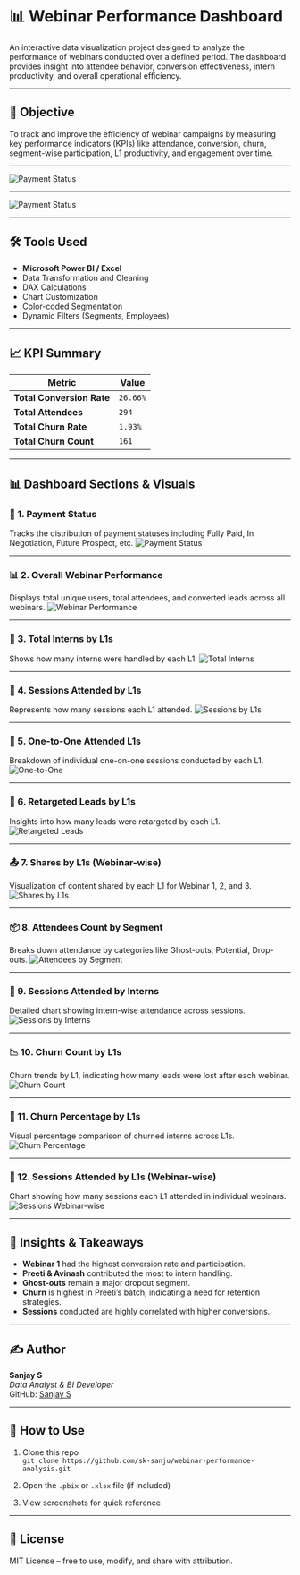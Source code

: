 # 📊 Webinar Performance Dashboard

An interactive data visualization project designed to analyze the performance of webinars conducted over a defined period. The dashboard provides insight into attendee behavior, conversion effectiveness, intern productivity, and overall operational efficiency.

---

## 🚀 Objective

To track and improve the efficiency of webinar campaigns by measuring key performance indicators (KPIs) like attendance, conversion, churn, segment-wise participation, L1 productivity, and engagement over time.

---

![Payment Status](./screenshots/main.png)

---

![Payment Status](./screenshots/second.png)

---

## 🛠 Tools Used

- **Microsoft Power BI / Excel**
- Data Transformation and Cleaning
- DAX Calculations
- Chart Customization
- Color-coded Segmentation
- Dynamic Filters (Segments, Employees)


---

## 📈 KPI Summary

| Metric | Value |
|--------|-------|
| **Total Conversion Rate** | `26.66%` |
| **Total Attendees**       | `294`    |
| **Total Churn Rate**      | `1.93%`  |
| **Total Churn Count**     | `161`    |

---

## 📊 Dashboard Sections & Visuals

### 🔘 1. Payment Status
Tracks the distribution of payment statuses including Fully Paid, In Negotiation, Future Prospect, etc.
![Payment Status](./screenshots/payment_status.png)

---

### 📊 2. Overall Webinar Performance
Displays total unique users, total attendees, and converted leads across all webinars.
![Webinar Performance](./screenshots/webinar_performance.png)

---

### 👥 3. Total Interns by L1s
Shows how many interns were handled by each L1.
![Total Interns](./screenshots/total_interns.png)

---

### 📘 4. Sessions Attended by L1s
Represents how many sessions each L1 attended.
![Sessions by L1s](./screenshots/sessions_attended.png)

---

### 💬 5. One-to-One Attended L1s
Breakdown of individual one-on-one sessions conducted by each L1.
![One-to-One](./screenshots/one_to_one.png)

---

### 🔁 6. Retargeted Leads by L1s
Insights into how many leads were retargeted by each L1.
![Retargeted Leads](./screenshots/retargeted_leads.png)

---

### 📤 7. Shares by L1s (Webinar-wise)
Visualization of content shared by each L1 for Webinar 1, 2, and 3.
![Shares by L1s](./screenshots/shares.png)

---

### 📦 8. Attendees Count by Segment
Breaks down attendance by categories like Ghost-outs, Potential, Drop-outs.
![Attendees by Segment](./screenshots/attendees_count.png)

---

### 🎯 9. Sessions Attended by Interns
Detailed chart showing intern-wise attendance across sessions.
![Sessions by Interns](./screenshots/attended_interns.png)

---

### 📉 10. Churn Count by L1s
Churn trends by L1, indicating how many leads were lost after each webinar.
![Churn Count](./screenshots/churn_count.png)

---

### 🔻 11. Churn Percentage by L1s
Visual percentage comparison of churned interns across L1s.
![Churn Percentage](./screenshots/churn_percentage.png)

---

### 📅 12. Sessions Attended by L1s (Webinar-wise)
Chart showing how many sessions each L1 attended in individual webinars.
![Sessions Webinar-wise](./screenshots/attended_l1's.png)

---

## 🧠 Insights & Takeaways

- **Webinar 1** had the highest conversion rate and participation.
- **Preeti & Avinash** contributed the most to intern handling.
- **Ghost-outs** remain a major dropout segment.
- **Churn** is highest in Preeti’s batch, indicating a need for retention strategies.
- **Sessions** conducted are highly correlated with higher conversions.

---

## ✍️ Author

**Sanjay S**  
_Data Analyst & BI Developer_  
GitHub: [Sanjay S](https://github.com/sk-sanju/)

---

## 📌 How to Use

1. Clone this repo  
   `git clone https://github.com/sk-sanju/webinar-performance-analysis.git`

2. Open the `.pbix` or `.xlsx` file (if included)

3. View screenshots for quick reference

---

## 📄 License

MIT License – free to use, modify, and share with attribution.
